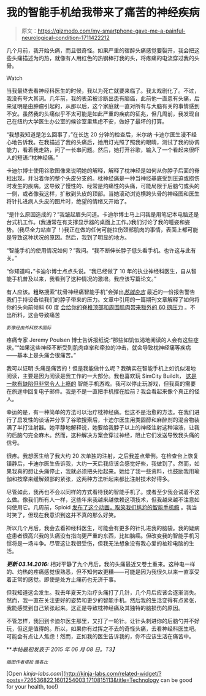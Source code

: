 # 我的智能手机给我带来了痛苦的神经疾病

> 原文：<https://gizmodo.com/my-smartphone-gave-me-a-painful-neurological-condition-1711422212>

几个月前，我开始头痛，而且很奇怪。如果严重的宿醉头痛感觉要裂开，我会把这些头痛描述为灼热，就像有人用红色的热钢棒打我的头，将疼痛的电流穿过我的头骨。

Watch

当我最终去看神经科医生的时候，我以为死亡就要来临了。我太戏剧化了。不过，我没有夸大其词。几年前，我的表弟被诊断出患有脑癌，此前他一直患有头痛，后来证明是由肿瘤引起的，从那以后，这个家庭就一直对所有与大脑有关的事情感到不安。虽然我的头痛似乎不太可能是如此严重的疾病的征兆，但几周前，我发现自己在纽约大学医生办公室的候诊室里焦虑不安，做好了最坏的打算。

“我想我知道是怎么回事了，”在长达 20 分钟的检查后，米尔纳·卡迪尔医生漫不经心地告诉我。在我描述了我的头痛后，她用灯光照了照我的眼睛，测试了我的协调能力，看着我走路，问了一长串问题。然后，她打开谷歌，输入了一个看起来很吓人的短语:“枕神经痛。”

卡迪尔博士使用谷歌图像来说明她的解释，解释了枕神经是如何从你脖子后面的脊柱出现，并沿着你的整个头皮分支的。枕神经痛是一种当神经基底受到压迫或损伤时发生的疾病。这导致了慢性的、经常是灼痛性的头痛，可能局限于后脑勺或头的一侧，或者像我这样，扩散到头皮的顶部。当她滚动浏览横跨头骨的神经图和医生将针扎进病人头皮的图片时，绝望的情绪又开始了。

“是什么原因造成的？”我皱起眉头问道。卡迪尔博士马上问我是用笔记本电脑还是台式机工作。(我通常在有支撑显示器的桌面上工作。)我们讨论了我的睡姿和姿势。(我尽全力站直了！)我正在做的任何可能拉伤颈部肌肉的事情，表面上都可能是导致这种状况的原因。然后，我到了明显的地方。

“智能手机的使用情况如何？”我问。“我不断伸长脖子低头看手机。也许这与此有关。”

“你知道吗，”卡迪尔博士点点头说。“我已经做了 10 年的执业神经科医生，自从智能手机普及以来，我看到了这种情况的激增。我应该写篇论文。”

有人应该。粗略搜索“枕骨神经痛智能手机”会弹出[*苏城杂志*](http://siouxcityjournal.com/news/local/a1/health-professionals-limit-smartphone-tablet-use-to-prevent-pain/article_38a1d331-ff7e-5aae-a1d7-f14f3a879c9a.html) 最近的一份报告警告我们手持设备给我们的脖子带来的压力。文章中引用的一篇期刊文章解释了如何将你的头向前倾斜 60 度 [会给你的脊椎顶部和周围肌肉带来额外的 60 磅压力](http://nymag.com/scienceofus/2014/11/look-at-how-texting-is-warping-your-spine.html) 。不出所料，这会导致痛苦

<small>*影像经由外科技术国际*</small>

疼痛专家 Jeremy Poulsen 博士告诉报纸说:“那些如饥似渴地阅读的人会有这些症状。”“如果这些神经不断受到肌肉痉挛和牵拉的冲击，就会导致枕神经痛等疾病——基本上是头痛会很痛苦。”

我可以证明:头痛是痛苦的！但是我能做什么呢？我确实在智能手机上如饥似渴地阅读，主要是因为阅读是我工作的一大部分。我也喜欢玩 SimCity BuildIt， [这是一款有缺陷但非常令人上瘾的](http://kotaku.com/simcity-purists-are-understandably-upset-with-the-newes-1675386956) 智能手机游戏。我可以停止玩游戏，但我真的需要在旅途中回复电子邮件。我是不是一直把手机撑在脸前？我会看起来像个真正的怪人。

幸运的是，有一种简单的方法可以治疗枕神经痛。但这不是治愈的方法。在我们进行了启发性的谈话并分享了谷歌搜索后，卡迪尔医生用类固醇和麻醉剂的混合物装满了半打注射器。她平静地解释说，她要给我脖子以上的神经注射这种溶液，让我的后脑勺完全麻木。然而，这种解决方案会穿过神经，阻止它们发送导致我头痛的信号。

很疼。我想医生给了我大约 20 次单独的注射，之后我差点晕倒。在检查台上恢复镇静后，卡迪尔医生告诉我，大约一天后我应该会感觉好些，我做到了。然而，如果我真的想让头痛停止，我就必须把头抬起来。她给了我一些资料，也鼓励我用瑜伽和按摩来缓解颈部的紧张，这两种方法听起来都比注射技术好得多。

尽管如此，我再也不会以同样的方式看待我的智能手机了。或者至少我会试着不这么做。像我们所有人一样，这些年来我越来越依赖这项技术，但我越来越不注意如何使用它。几周前，Sploid [发布了这个动画，取笑我们尴尬的智能手机瘾](http://gizmodo.com/short-animation-makes-fun-of-our-embarrassing-addiction-1702762310) 。我当时笑了，但现在我意识到这并不真的那么好笑。

所以几个月后，我会去看神经科医生，可能会有更多的针扎进我的脑袋。我的疑病症患者很高兴我的头痛没有指向更严重的东西，比如脑癌。但改变我的智能手机习惯将是一场斗争。尽管这让我很受伤，但我无法想象没有我心爱的袖珍电脑的生活。

***更新 03.14.2016:*** 相对平静了九个月后，我的头痛最近又卷土重来。这种电一样的、灼热的疼痛感觉很熟悉，但不知何故更糟——可能是因为我很久以来一直享受着正常的感觉。即使是处方止痛药也无济于事。

但我知道这会发生。我去年夏天为治疗头痛打了几针，几个月后应该会逐渐消失。然而，我一直在关注更好的姿势和更少的智能手机。然后我的生活变得有点紧张，我能感觉到自己紧张起来。这正是导致枕神经痛及其独特的脑损伤的原因。

不管怎样，我回到卡迪尔医生那里，又打了一轮针。让针头刺进你的后脑勺并不好玩，但这是值得的。所以，如果你有过挥之不去的奇怪头痛，去看神经科医生吧。可能会有点让人焦虑！然而，正如我的医生告诉我的，你不应该生活在痛苦中。

***本帖最初发表于 2015 年 06 月 08 日。*T3】**

<small>*插图作者塔拉·雅各比*</small>

[Open *kinja-labs.com*](http://kinja-labs.com/related-widget/?posts=726536822,1601254003,1710815113&title=Technology can be good for your health, too!)